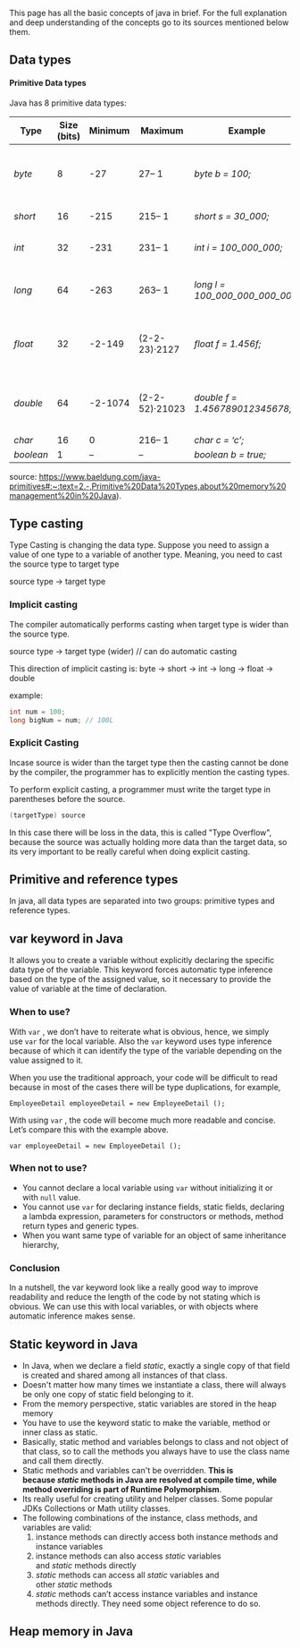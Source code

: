 This page has all the basic concepts of java in brief. For the full explanation and deep understanding of the concepts go to its sources mentioned below them.

## Data types

#### Primitive Data types

Java has 8 primitive data types:

| Type      | Size (bits) | Minimum | Maximum        | Example                         | notes                                            |
| --------- | ----------- | ------- | -------------- | ------------------------------- | ------------------------------------------------ |
| _byte_    | 8           | -27     | 27– 1          | _byte b = 100;_                 | a compact data type, great for conserving memory |
| _short_   | 16          | -215    | 215– 1         | _short s = 30_000;_             | larger than byte                                 |
| _int_     | 32          | -231    | 231– 1         | _int i = 100_000_000;_          | used for whole numbers                           |
| _long_    | 64          | -263    | 263– 1         | _long l = 100_000_000_000_000;_ | for representing long numbers                    |
| _float_   | 32          | -2-149  | (2-2-23)·2127  | _float f = 1.456f;_             | floating-point numbers with single precision     |
| _double_  | 64          | -2-1074 | (2-2-52)·21023 | _double f = 1.456789012345678;_ | floating-point numbers with double precision     |
| _char_    | 16          | 0       | 216– 1         | _char c = ‘c’;_                 |                                                  |
| _boolean_ | 1           | –       | –              | _boolean b = true;_             |                                                  |
source: https://www.baeldung.com/java-primitives#:~:text=2.-,Primitive%20Data%20Types,about%20memory%20management%20in%20Java).

## Type casting

Type Casting is changing the data type. Suppose you need to assign a value of one type to a variable of another type. Meaning, you need to cast the source type to target type

source type -> target type

### Implicit casting

The compiler automatically performs casting when target type is wider than the source type.

source type -> target type (wider) // can do automatic casting

This direction of implicit casting is:
byte -> short -> int -> long -> float -> double

example:

```java
int num = 100;
long bigNum = num; // 100L
```

### Explicit Casting

Incase source is wider than the target type then the casting cannot be done by the compiler, the programmer has to explicitly mention the casting types.

To perform explicit casting, a programmer must write the target type in parentheses before the source.
```java
(targetType) source
```

In this case there will be loss in the data, this is called "Type Overflow", because the source was actually holding more data than the target data, so its very important to be really careful when doing explicit casting.

## Primitive and reference types

In java, all data types are separated into two groups: primitive types and reference types. 
## var keyword in Java

It allows you to create a variable without explicitly declaring the specific data type of the variable. This keyword forces automatic type inference based on the type of the assigned value, so it necessary to provide the value of variable at the time of declaration.

### When to use?

With `var` , we don’t have to reiterate what is obvious, hence, we simply use `var` for the local variable. Also the `var` keyword uses type inference because of which it can identify the type of the variable depending on the value assigned to it.

When you use the traditional approach, your code will be difficult to read because in most of the cases there will be type duplications, for example,

`EmployeeDetail employeeDetail = new EmployeeDetail ();`

With using `var` , the code will become much more readable and concise. Let’s compare this with the example above.

`var employeeDetail = new EmployeeDetail ();`

### When not to use?

* You cannot declare a local variable using `var` without initializing it or with `null` value.
* You cannot use `var` for declaring instance fields, static fields, declaring a lambda expression, parameters for constructors or methods, method return types and generic types.
* When you want same type of variable for an object of same inheritance hierarchy,

### Conclusion

In a nutshell, the var keyword look like a really good way to improve readability and reduce the length of the code by not stating which is obvious. We can use this with local variables, or with objects where automatic inference makes sense.


## Static keyword in Java

* In Java, when we declare a field _static_, exactly a single copy of that field is created and shared among all instances of that class.
* Doesn't matter how many times we instantiate a class, there will always be only one copy of static field belonging to it.
* From the memory perspective, static variables are stored in the heap memory
* You have to use the keyword static to make the variable, method or inner class as static.
* Basically, static method and variables belongs to class and not object of that class, so to call the methods you always have to use the class name and call them directly.
* Static methods and variables can't be overridden. **This is because _static_ methods in Java are resolved at compile time, while method overriding is part of Runtime Polymorphism**.
* Its really useful for creating utility and helper classes. Some popular JDKs Collections or Math utility classes.
* The following combinations of the instance, class methods, and variables are valid:
	1. instance methods can directly access both instance methods and instance variables
	2. instance methods can also access _static_ variables and _static_ methods directly
	3. _static_ methods can access all _static_ variables and other _static_ methods
	4. _static_ methods can’t access instance variables and instance methods directly. They need some object reference to do so.

## Heap memory in Java



